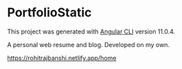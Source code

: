 # PortfolioStatic

This project was generated with [Angular CLI](https://github.com/angular/angular-cli) version 11.0.4.

A personal web resume and blog. Developed on my own.

https://rohitrajbanshi.netlify.app/home

